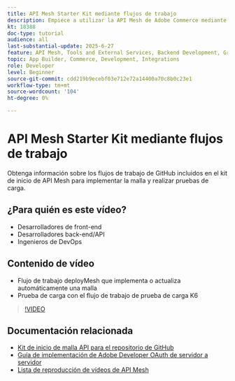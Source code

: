 ```yaml
---
title: API Mesh Starter Kit mediante flujos de trabajo
description: Empiece a utilizar la API Mesh de Adobe Commerce mediante flujos de trabajo para implementar las pruebas de carga y malla.
kt: 18388
doc-type: tutorial
audience: all
last-substantial-update: 2025-6-27
feature: API Mesh, Tools and External Services, Backend Development, GraphQL, Storefront
topic: App Builder, Commerce, Development, Integrations
role: Developer
level: Beginner
source-git-commit: cdd219b9ecebf03e712e72a14400a70c8b0c23e1
workflow-type: tm+mt
source-wordcount: '104'
ht-degree: 0%

---
```


# API Mesh Starter Kit mediante flujos de trabajo

Obtenga información sobre los flujos de trabajo de GitHub incluidos en el kit de inicio de API Mesh para implementar la malla y realizar pruebas de carga.

## ¿Para quién es este vídeo?

* Desarrolladores de front-end
* Desarrolladores back-end/API
* Ingenieros de DevOps

## Contenido de vídeo

* Flujo de trabajo deployMesh que implementa o actualiza automáticamente una malla
* Prueba de carga con el flujo de trabajo de prueba de carga K6

>[!VIDEO](https://video.tv.adobe.com/v/3464527?learn=on&enablevpops&captions=spa)

## Documentación relacionada

* [Kit de inicio de malla API para el repositorio de GitHub](https://github.com/adobe-commerce/api-mesh-starter-kit)
* [Guía de implementación de Adobe Developer OAuth de servidor a servidor](https://developer.adobe.com/developer-console/docs/guides/authentication/ServerToServerAuthentication/implementation)
* [Lista de reproducción de vídeos de API Mesh](https://experienceleague.adobe.com/es/playlists/commerce-get-started-app-builder-and-api-mesh)
